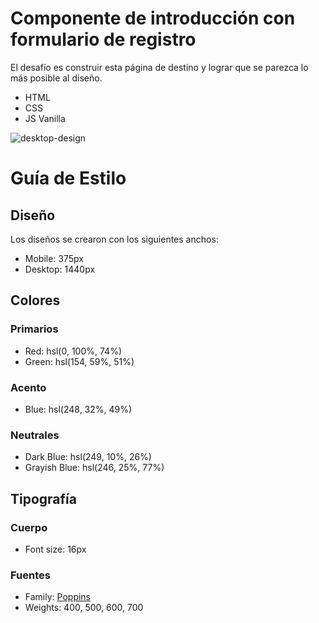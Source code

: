 # Componente de introducción con formulario de registro

El desafío es construir esta página de destino y lograr que se parezca lo más posible al diseño.

- HTML
- CSS
- JS Vanilla

![desktop-design](https://user-images.githubusercontent.com/112582420/189254204-98cd9886-f392-4fa8-9f78-cc266e99f1ef.jpg)

# Guía de Estilo

## Diseño

Los diseños se crearon con los siguientes anchos:

- Mobile: 375px
- Desktop: 1440px

## Colores

### Primarios

- Red: hsl(0, 100%, 74%) 
- Green: hsl(154, 59%, 51%)

### Acento

- Blue: hsl(248, 32%, 49%)

### Neutrales

- Dark Blue: hsl(249, 10%, 26%) 
- Grayish Blue: hsl(246, 25%, 77%)

## Tipografía

### Cuerpo

- Font size: 16px

### Fuentes

- Family: [Poppins](https://fonts.google.com/specimen/Poppins)
- Weights: 400, 500, 600, 700
